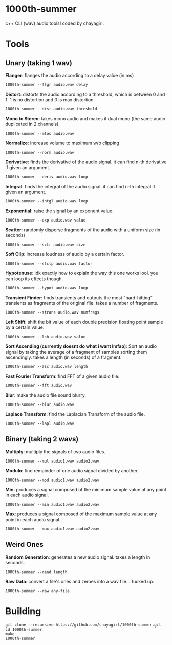 # 1000th-summer
c++ CLI (wav) audio tools! coded by chayagirl.

# Tools

## Unary (taking 1 wav)

**Flanger**: flanges the audio according to a delay value (in ms)
```
1000th-summer --flgr audio.wav delay
```

**Distort**: distorts the audio according to a threshold, which is between 0 and 1. 1 is no distortion and 0 is max distortion.
```
1000th-summer --dist audio.wav threshold
```

**Mono to Stereo**: takes mono audio and makes it dual mono (the same audio duplicated in 2 channels).
```
1000th-summer --mtos audio.wav
```

**Normalize**: increase volume to maximum w/o clipping
```
1000th-summer --norm audio.wav
```

**Derivative**: finds the derivative of the audio signal. it can find n-th derivative if given an argument.
```
1000th-summer --deriv audio.wav loop
```

**Integral**: finds the integral of the audio signal. it can find n-th integral if given an argument.
```
1000th-summer --intgl audio.wav loop
```

**Exponential**: raise the signal by an exponent value.
```
1000th-summer --exp audio.wav value
```

**Scatter**: randomly disperse fragments of the audio with a uniform size (in seconds)
```
1000th-summer --sctr audio.wav size
```

**Soft Clip**: increase loudness of audio by a certain factor.
```
1000th-summer --sfclp audio.wav factor
```

**Hypotenuse**: idk exactly how to explain the way this one works lool. you can loop its effects though.
```
1000th-summer --hypot audio.wav loop
```

**Transient Finder**: finds transients and outputs the most "hard-hitting" transients as fragments of the original file. takes a number of fragments.
```
1000th-summer --strans audio.wav numfrags
```

**Left Shift**: shift the bit value of each double precision floating point sample by a certain value.
```
1000th-summer --lsh audio.wav value
```

**Sort Ascending (currently doesnt do what i want lmfao)**: Sort an audio signal by taking the average of a fragment of samples sorting them ascendingly. takes a length (in seconds) of a fragment.
```
1000th-summer --asc audio.wav length
```

**Fast Fourier Transform**: find FFT of a given audio file.
```
1000th-summer --fft audio.wav
```

**Blur**: make the audio file sound blurry.
```
1000th-summer --blur audio.wav
```

**Laplace Transform**: find the Laplacian Transform of the audio file.
```
1000th-summer --lapl audio.wav
```

## Binary (taking 2 wavs)

**Multiply**: multiply the signals of two audio files.
```
1000th-summer --mul audio1.wav audio2.wav
```

**Modulo**: find remainder of one audio signal divided by another.
```
1000th-summer --mod audio1.wav audio2.wav
```

**Min**: produces a signal composed of the minimum sample value at any point in each audio signal.
```
1000th-summer --min audio1.wav audio2.wav
```

**Max**: produces a signal composed of the maximum sample value at any point in each audio signal.
```
1000th-summer --max audio1.wav audio2.wav
```

## Weird Ones

**Random Generation**: generates a new audio signal. takes a length in seconds.
```
1000th-summer --rand length
```

**Raw Data**: convert a file's ones and zeroes into a wav file... fucked up.
 ```
1000th-summer --raw any-file
```

# Building
```
git clone --recursive https://github.com/chayagirl/1000th-summer.git
cd 1000th-summer
make
1000th-summer
```
